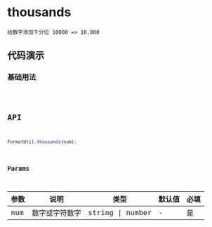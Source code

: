 # thousands

`给数字添加千分位 10000 => 10,000`


## 代码演示

### 基础用法
<code src="./thousands-use" />


## API
```jsx | pure
FormatUtil.thousands(num);
```

### Params

| 参数    | 说明           | 类型             | 默认值 | 必填 |
| ------- | -------------- | ---------------- | ------ | ---- |
| num     | 数字或字符数字 | string \| number | -      | 是   |

